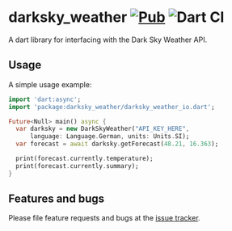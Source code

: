 # darksky_weather [![Pub](https://img.shields.io/pub/v/darksky_weather.svg)](https://pub.dartlang.org/packages/darksky_weather) ![Dart CI](https://github.com/rinukkusu/darksky-weather-dart/workflows/Dart%20CI/badge.svg)

A dart library for interfacing with the Dark Sky Weather API.

## Usage

A simple usage example:

```dart
import 'dart:async';
import 'package:darksky_weather/darksky_weather_io.dart';

Future<Null> main() async {
  var darksky = new DarkSkyWeather("API_KEY_HERE",
      language: Language.German, units: Units.SI);
  var forecast = await darksky.getForecast(48.21, 16.363);

  print(forecast.currently.temperature);
  print(forecast.currently.summary);
}
```

## Features and bugs

Please file feature requests and bugs at the [issue tracker][tracker].

[tracker]: https://github.com/rinukkusu/darksky-weather-dart/issues

